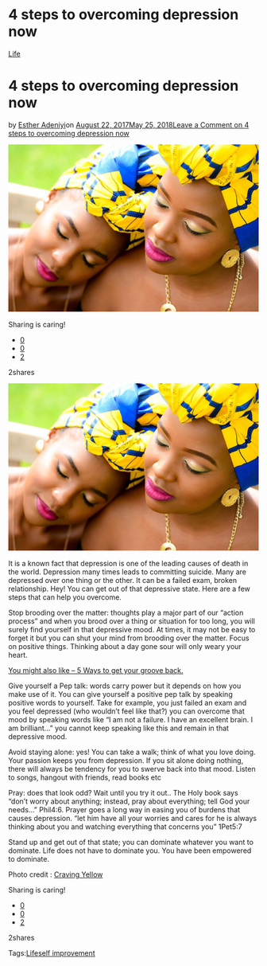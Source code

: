 # 4 steps to overcoming depression now

[Life](https://estheradeniyi.com/category/life/)
# 4 steps to overcoming depression now

by [Esther Adeniyi](https://estheradeniyi.com/author/esther-adeniyi/)on [August 22, 2017May 25, 2018](https://estheradeniyi.com/4-steps-to-overcoming-depression-now/)[Leave a Comment on 4 steps to overcoming depression now](https://estheradeniyi.com/4-steps-to-overcoming-depression-now/#respond)

![](images\downloadfile-1.jpeg)

Sharing is caring!

- [0](https://www.facebook.com/sharer/sharer.php?u=https%3A%2F%2Festheradeniyi.com%2F4-steps-to-overcoming-depression-now%2F&amp;t=4%20steps%20to%20overcoming%20depression%20now)
- [0](https://twitter.com/intent/tweet?text=4%20steps%20to%20overcoming%20depression%20now&amp;url=https%3A%2F%2Festheradeniyi.com%2F4-steps-to-overcoming-depression-now%2F)
- [2](#)

2shares

[![Overcoming depression](images\downloadfile-1.jpeg)](images\downloadfile-1.jpeg)

It is a known fact that depression is one of the leading causes of death in the world. Depression many times leads to committing suicide. Many are depressed over one thing or the other. It can be a failed exam, broken relationship. Hey! You can get out of that depressive state. Here are a few steps that can help you overcome.

Stop brooding over the matter: thoughts play a major part of our &#x201C;action process&#x201D; and when you brood over a thing or situation for too long, you will surely find yourself in that depressive mood. At times, it may not be easy to forget it but you can shut your mind from brooding over the matter. Focus on positive things. Thinking about a day gone sour will only weary your heart.

[You might also like &#x2013; 5 Ways to get your groove back.](https://www.estheradeniyi.com/5-ways-to-get-your-groove-back)

Give yourself a Pep talk: words carry power but it depends on how you make use of it. You can give yourself a positive pep talk by speaking positive words to yourself. Take for example, you just failed an exam and you feel depressed (who wouldn&#x2019;t feel like that?) you can overcome that mood by speaking words like &#x201C;I am not a failure. I have an excellent brain. I am brilliant&#x2026;&#x201D; you cannot keep speaking like this and remain in that depressive mood.

Avoid staying alone: yes! You can take a walk; think of what you love doing. Your passion keeps you from depression. If you sit alone doing nothing, there will always be tendency for you to swerve back into that mood. Listen to songs, hangout with friends, read books etc

Pray: does that look odd? Wait until you try it out.. The Holy book says &#x201C;don&#x2019;t worry about anything; instead, pray about everything; tell God your needs&#x2026;&#x201D; Phil4:6. Prayer goes a long way in easing you of burdens that causes depression. &#x201C;let him have all your worries and cares for he is always thinking about you and watching everything that concerns you&#x201D; 1Pet5:7

Stand up and get out of that state; you can dominate whatever you want to dominate. Life does not have to dominate you. You have been empowered to dominate.

Photo credit : [Craving Yellow](http://www.cravingyellow.com/home/joyce-omondi-about-kenyan-gospel-artist)

Sharing is caring!

- [0](https://www.facebook.com/sharer/sharer.php?u=https%3A%2F%2Festheradeniyi.com%2F4-steps-to-overcoming-depression-now%2F&amp;t=4%20steps%20to%20overcoming%20depression%20now)
- [0](https://twitter.com/intent/tweet?text=4%20steps%20to%20overcoming%20depression%20now&amp;url=https%3A%2F%2Festheradeniyi.com%2F4-steps-to-overcoming-depression-now%2F)
- [2](#)

2shares

Tags:[Life](https://estheradeniyi.com/tag/life/)[self improvement](https://estheradeniyi.com/tag/self-improvement/)